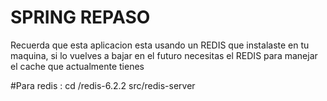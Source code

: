 # SPRING REPASO

Recuerda que esta aplicacion esta usando un REDIS que instalaste en tu maquina, si lo vuelves a bajar en el futuro necesitas el REDIS para manejar el cache que actualmente tienes

#Para redis :
cd /redis-6.2.2
src/redis-server
